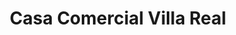 ---
title: "Casa Comercial Villa Real"
url: /bogota-d-c/casa-comercial-villa-real/
shop: electrónica
---